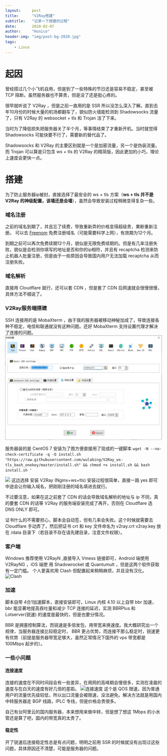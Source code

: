 ```yaml
---
layout:     post
title:      "V2Ray搭建"
subtitle:   "记录一下搭建的过程"
date:       2020-02-07
author:     "Hsnico"
header-img: "img/post-bg-2020.jpg"
tags:
    - Linux
---
```


# 起因

曾经搭过几个小飞机自用，但是到了一些特殊的节日还是容易不稳定，甚至被 TCP 阻断。虽然服务器也不算贵，但是没了还是挺心疼的。

很早就听说了 V2Ray ，但是之前一直用的是 SSR 所以没怎么深入了解。直到去年10月份的时候大量的机场都翻车了，貌似防火墙能检测到 Shadowsocks 流量了，只有 V2Ray 的 websocket + tls 和 Trojan 活了下来。

当时为了降低损失把服务器关了半个月，等事情结束了才重新开机。当时就觉得 Shadowsocks 可能快要不行了，需要新的替代品了。

Shadowsocks 和 V2Ray 的主要区别就是一个是加密流量，另一个是伪装流量。而 Trojan 可以算是只包含 ws + tls 的 V2Ray 的精简版，因此更加的小巧，理论上速度会更快一点。

# 搭建
为了防止服务器ip被封，直接选择了最安全的 ws + tls 方案（**ws + tls 并不是 V2Ray 的神级配置，该墙还是会墙**），虽然会导致安装过程稍微变得复杂一些。

### 域名注册

之前的域名到期了，并且忘了续费，导致重新弄的价格变得超级贵，果断重新注册。
可以去 [Freenom][fn] 免费注册域名（可能需要科学上网），有效期为12个月。

到期之前可以再次免费续期12个月，貌似是无限免费续期的。但是有几率注册失败，貌似是会检测你填写的地址是否和你的ip相符，并且有 recaptcha 检测来防止机器人批量注册，但是由于一些原因会导致国内用户无法加载 recaptcha 从而注册失败。

### 域名解析

直接用 Cloudflare 就行，还可以套 CDN ，但是套了 CDN 后网速就会很慢很慢，具体方法不细说了。

### V2Ray服务端搭建

SSH 连接用的是 MobaXterm ，由于我的服务器被移动神秘加成了，导致连接各种不稳定，电信和联通就没有这种问题。还好 MobaXterm 支持设置代理才解决了连接的问题。
![Socks5代理](/img/posts/20200207/000537.jpg)

服务器装的是 CentOS 7
安装为了图方便直接用了现成的一键脚本
```wget -N --no-check-certificate -q -O install.sh "https://raw.githubusercontent.com/wulabing/V2Ray_ws-tls_bash_onekey/master/install.sh" && chmod +x install.sh && bash install.sh '```

![](/img/posts/20200207/003210.jpg)
这边选择 安装 V2Ray (Nginx+ws+tls)
安装过程很简单，直接一路 yes 即可
中途会让你输入域名，把刚刚注册的域名填进去就行。

不过要注意，如果在这之前套了 CDN 的话会导致域名解析的地址与 ip 不同，真的要套 CDN 的话等 V2Ray 的服务端安装完成了再开，否则在 Cloudflare 选 DNS ONLY 即可。

证书什么的不需要担心，脚本会自动签，但有几率会失败。这个时候就需要去 Cloudflare 手动弄了，然后把证书 crt 和 key 文件命名为 v2ray.crt v2ray.key 放在 /data 目录下（若目录不存在请先建目录，注意文件权限）。

### 客户端
Windows 推荐使用 V2RayN ,直接导入 Vmess 链接即可，Android 端使用 V2RayNG ，iOS 端使 用 Shadowrocket 或 Quantumult ，但是这两个软件获取有一定门槛。
个人更喜欢用 Clash 但配置起来稍稍麻烦，并且没有汉化。
![Clash](/img/posts/20200207/015959.jpg)


### 加速
脚本自带 4合1加速脚本，直接安装即可，Linux 内核 4.10 以上自带 bbr 加速，bbr 能显著地提高吞吐量和减少 TCP 连接的延迟，实测 BBRPlus 和 Lotserver(锐速) 的速度是最快的，但是也要分情况。

 BBR 是拥塞控制算法，而锐速是多倍发包，用带宽来换速度。我大概研究出一个规律，当服务器连接比较稳定时， BBR 更占优势，而连接不那么稳定时，锐速更有优势（前提是服务器带宽足够大，虽然正常情况下国外的 vps 带宽都是 100Mbps 起步的）。

### 一些小问题
#### 连接速度
连接的速度在不同时间段会有一些差异，在用网的高峰期会慢很多，实测在凌晨的速度与在白天的速度有好几倍的差距。
![连接速度](/img/posts/20200207/020416.jpg)
这个是 QOS 限速，因为普通用户的流量优先级较低，所以出口流量会被限速，没法避免。解决方法就是用国内中转服务器走 BGP 线路，IPLC 专线，但是价格会贵很多。

自己有台阿里云的国内服务器，本来想用来做中转，但是想了想这 1Mbps 的小水管还是算了吧，国内的带宽真的太贵了。

#### 稳定性
开了锐速后连接稳定性总是有点问题，明明之前用 SSR 的时候就没有出现过这些问题，具体原因还不清楚，可能是服务器的问题。


  [fn]:https://freenom.com/zh/index.html/